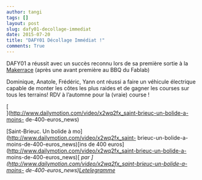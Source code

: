 ```yaml
---
author: tangi
tags: []
layout: post
slug: dafy01-decollage-immediat
date: 2015-07-20
title: "DAFY01 Décollage Immédiat !"
comments: True
---
```

DAFY01 a réussit avec un succès reconnu lors de sa première sortie à la
[Makerrace](http://makerrace.blogspot.fr/) (après une avant première au BBQ du
Fablab)

Dominique, Anatole, Frédéric, Yann ont réussi a faire un véhicule électrique
capable de monter les côtes les plus raides et de gagner les courses sur tous
les terrains! RDV à l’automne pour la (vraie) course !

[  
](http://www.dailymotion.com/video/x2wq2fx_saint-brieuc-un-bolide-a-moins-
de-400-euros_news)

[Saint-Brieuc. Un bolide à mo](http://www.dailymotion.com/video/x2wq2fx_saint-
brieuc-un-bolide-a-moins-de-400-euros_news)[ins de 400
euros](http://www.dailymotion.com/video/x2wq2fx_saint-brieuc-un-bolide-a-
moins-de-400-euros_news)[ _par
_](http://www.dailymotion.com/video/x2wq2fx_saint-brieuc-un-bolide-a-moins-
de-400-euros_news)_[Letelegramme](http://www.dailymotion.com/Letelegramme)_




